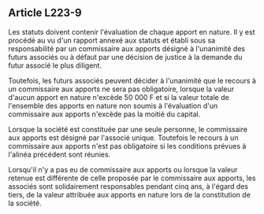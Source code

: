 Article L223-9
----
Les statuts doivent contenir l'évaluation de chaque apport en nature. Il y est
procédé au vu d'un rapport annexé aux statuts et établi sous sa responsabilité
par un commissaire aux apports désigné à l'unanimité des futurs associés ou à
défaut par une décision de justice à la demande du futur associé le plus
diligent.

Toutefois, les futurs associés peuvent décider à l'unanimité que le recours à un
commissaire aux apports ne sera pas obligatoire, lorsque la valeur d'aucun
apport en nature n'excède 50 000 F et si la valeur totale de l'ensemble des
apports en nature non soumis à l'évaluation d'un commissaire aux apports
n'excède pas la moitié du capital.

Lorsque la société est constituée par une seule personne, le commissaire aux
apports est désigné par l'associé unique. Toutefois le recours à un commissaire
aux apports n'est pas obligatoire si les conditions prévues à l'alinéa précédent
sont réunies.

Lorsqu'il n'y a pas eu de commissaire aux apports ou lorsque la valeur retenue
est différente de celle proposée par le commissaire aux apports, les associés
sont solidairement responsables pendant cinq ans, à l'égard des tiers, de la
valeur attribuée aux apports en nature lors de la constitution de la société.
